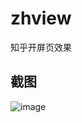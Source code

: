 # zhview
知乎开屏页效果

**截图**
-----------
![image](https://github.com/yanyiqun001/zhview/blob/master/screenshots/ezgif.com-resize%20(1).gif?raw=true)